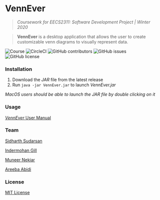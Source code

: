 # VennEver

> *Coursework for EECS2311: Software Development Project | Winter 2020*

> **VennEver** is a desktop application that allows the user to create customizable venn diagrams to visually represent data.

![Course](https://img.shields.io/badge/course-EECS2311-lightgrey) ![CircleCI](https://img.shields.io/circleci/build/github/sidoverflow/VennProject) ![GitHub contributors](https://img.shields.io/github/contributors/sidoverflow/VennProject) ![GitHub issues](https://img.shields.io/github/issues/sidoverflow/VennProject) ![GitHub license](https://img.shields.io/github/license/sidoverflow/VennProject) 

### Installation

1. Download the *JAR* file from the latest release
2. Run ``` java -jar VennEver.jar ``` to launch *VennEver.jar*  

*MacOS users should be able to launch the JAR file by double clicking on it*
  
### Usage
[*VennEver* User Manual](https://github.com/sidharthsudarsan/VennProject/blob/master/Documentation/User%20Manual_Version_4.0.pdf)
  
### Team
[Sidharth Sudarsan](https://github.com/sidharthsudarsan)

[Indermohan Gill](https://github.com/gill-indermohan-216542045)

[Muneer Nekiar](https://github.com/muneer17)

[Areeba Abidi](https://github.com/abidiare)
  
### License
[MIT License](https://github.com/sidharthsudarsan/VennProject/blob/master/LICENSE)
